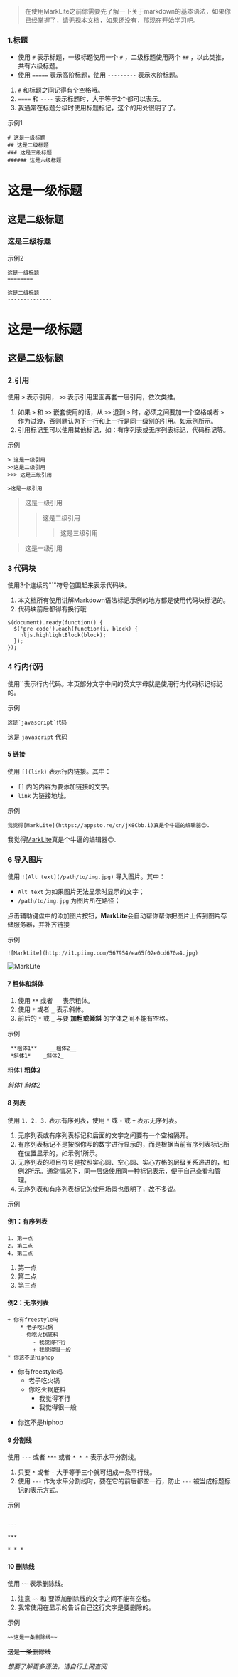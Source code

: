 > 在使用MarkLite之前你需要先了解一下关于markdown的基本语法，如果你已经掌握了，请无视本文档，如果还没有，那现在开始学习吧。

### 1.标题

*   使用 `#` 表示标题，一级标题使用一个 `#` ，二级标题使用两个 `##` ，以此类推，共有六级标题。
*   使用 `=====` 表示高阶标题，使用 `---------` 表示次阶标题。

1.  `#` 和标题之间记得有个空格哦。
2.  `====` 和 `----` 表示标题时，大于等于2个都可以表示。
3.  我通常在标题分级时使用标题标记，这个的用处很明了了。

示例1

```
# 这是一级标题
## 这是二级标题
### 这是三级标题
###### 这是六级标题
```

# 这是一级标题

## 这是二级标题

### 这是三级标题

示例2

```
这是一级标题
========

这是二级标题
--------------
```

这是一级标题
========

这是二级标题
--------------


### 2.引用

使用 `>` 表示引用， `>>` 表示引用里面再套一层引用，依次类推。

1.  如果 `>` 和 `>>` 嵌套使用的话，从 `>>` 退到 `>` 时，必须之间要加一个空格或者 `>` 作为过渡，否则默认为下一行和上一行是同一级别的引用。如示例所示。
2.  引用标记里可以使用其他标记，如：有序列表或无序列表标记，代码标记等。

示例

```
> 这是一级引用
>>这是二级引用
>>> 这是三级引用

>这是一级引用
```

> 这是一级引用
>>这是二级引用
>>> 这是三级引用

>这是一级引用



### 3 代码块

使用3个连续的"`"符号包围起来表示代码块。

1.  本文档所有使用讲解Markdown语法标记示例的地方都是使用代码块标记的。
2. 代码块前后都得有换行哦

```
$(document).ready(function() {
  $('pre code').each(function(i, block) {
    hljs.highlightBlock(block);
  });
});

```


### 4 行内代码

使用``表示行内代码。本页部分文字中间的英文字母就是使用行内代码标记标记的。

示例

```
这是`javascript`代码
```

这是 `javascript` 代码

#### 5 链接

使用 `[](link)` 表示行内链接。其中：

*   `[]` 内的内容为要添加链接的文字。
*   `link` 为链接地址。

示例

```
我觉得[MarkLite](https://appsto.re/cn/jK8Cbb.i)真是个牛逼的编辑器😊.
```
我觉得[MarkLite](https://appsto.re/cn/jK8Cbb.i)真是个牛逼的编辑器😊.

### 6 导入图片

使用 `![Alt text](/path/to/img.jpg)` 导入图片。其中：

*   `Alt text` 为如果图片无法显示时显示的文字；
*   `/path/to/img.jpg` 为图片所在路径；

点击辅助键盘中的添加图片按钮，**MarkLite**会自动帮你帮你把图片上传到图片存储服务器，并补齐链接

示例

```
![MarkLite](http://i1.piimg.com/567954/ea65f02e0cd670a4.jpg)
```

![MarkLite](https://i.loli.net/2017/08/23/599c5c1dc7226.jpg)

#### 7 粗体和斜体

1. 使用 `**` 或者 `__` 表示粗体。
2. 使用 `*` 或者 `_` 表示斜体。
3. 前后的 `*` 或 `_` 与要 **加粗或倾斜** 的字体之间不能有空格。

示例

```
 **粗体1**    __粗体2__
 *斜体1*    _斜体2_
```

粗体1 **粗体2**

_斜体1_ _斜体2_

#### 8 列表

使用 `1. 2. 3.` 表示有序列表，使用 `*` 或 `-` 或 `+` 表示无序列表。

1.  无序列表或有序列表标记和后面的文字之间要有一个空格隔开。
2.  有序列表标记不是按照你写的数字进行显示的，而是根据当前有序列表标记所在位置显示的，如示例1所示。
3.  无序列表的项目符号是按照实心圆、空心圆、实心方格的层级关系递进的，如例2所示。通常情况下，同一层级使用同一种标记表示，便于自己查看和管理。
4.  无序列表和有序列表标记的使用场景也很明了，故不多说。

示例

#### 例1：有序列表

```
1. 第一点
2. 第二点
4. 第三点
```

1.  第一点
2.  第二点
4.  第三点

#### 例2：无序列表

```
+ 你有freestyle吗
	* 老子吃火锅
	- 你吃火锅底料
		- 我觉得不行
		+ 我觉得很一般
* 你这不是hiphop
```

+ 你有freestyle吗
	* 老子吃火锅
	- 你吃火锅底料
		- 我觉得不行
		+ 我觉得很一般
* 你这不是hiphop

#### 9 分割线

使用 `---` 或者 `***` 或者 `* * *` 表示水平分割线。

1.  只要 `*` 或者 `-` 大于等于三个就可组成一条平行线。
2.  使用 `---` 作为水平分割线时，要在它的前后都空一行，防止 `---` 被当成标题标记的表示方式。

示例

```

---

***

* * *
```

#### 10 删除线

使用 `~~` 表示删除线。

1.  注意 `~~` 和 要添加删除线的文字之间不能有空格。
2.  我常使用在显示的告诉自己这行文字是要删除的。

示例

```
~~这是一条删除线~~
```

~~这是一条删除线~~

*想要了解更多语法，请自行上网查阅*